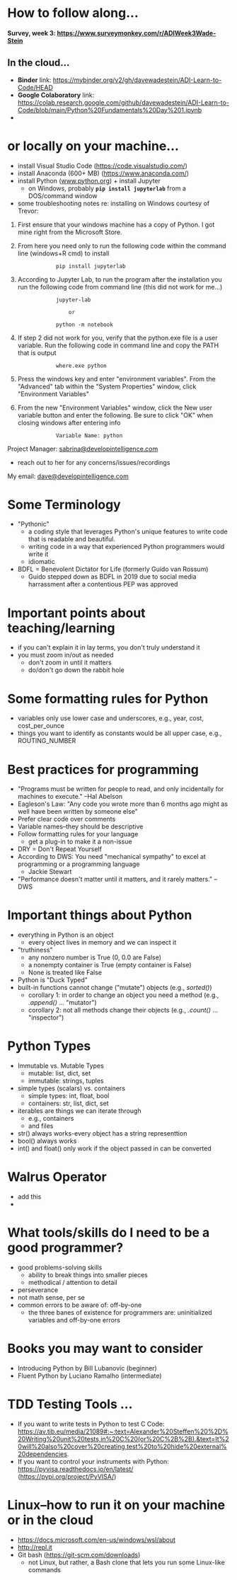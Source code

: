 # How to follow along...

#### Survey, week 3: https://www.surveymonkey.com/r/ADIWeek3Wade-Stein

## In the cloud...
* __Binder__ link: https://mybinder.org/v2/gh/davewadestein/ADI-Learn-to-Code/HEAD
* __Google Colaboratory__ link: https://colab.research.google.com/github/davewadestein/ADI-Learn-to-Code/blob/main/Python%20Fundamentals%20Day%201.ipynb
* 
# or locally on your machine...
* install Visual Studio Code (https://code.visualstudio.com/)
* install Anaconda (600+ MB) (https://www.anaconda.com/)
* install Python (www.python.org) + install Jupyter
   * on Windows, probably __`pip install jupyterlab`__ from a DOS/command window
* some troubleshooting notes re: installing on Windows courtesy of Trevor:
 1. First ensure that your windows machine has a copy of Python. I got mine right from the Microsoft Store.
 2. From here you need only to run the following code within the command line (windows+R cmd) to install

					pip install jupyterlab
					
 3. According to Jupyter Lab, to run the program after the installation you run the following code from command line (this did not work for me...)
	
					jupyter-lab
					
						or
						
					python -m notebook
					
 4. If step 2 did not work for you, verify that the python.exe file is a user variable. Run the following code in command line and copy the PATH that is output
					
					where.exe python
				
 5. Press the windows key and enter "environment variables". From the "Advanced" tab within the "System Properties" window, click "Environment Variables"

 6. From the new "Environment Variables" window, click the New user variable button and enter the following. Be sure to click "OK" when closing windows after entering info

					Variable Name: python

Project Manager: sabrina@developintelligence.com
- reach out to her for any concerns/issues/recordings

My email: dave@developintelligence.com

# Some Terminology
* "Pythonic"
  * a coding style that leverages Python's unique features to write code that is readable and beautiful.
  * writing code in a way that experienced Python programmers would write it
  * idiomatic
* BDFL = Benevolent Dictator for Life (formerly Guido van Rossum)
  * Guido stepped down as BDFL in 2019 due to social media harrassment after a contentious PEP was approved

# Important points about teaching/learning
* if you can't explain it in lay terms, you don't truly understand it
* you must zoom in/out as needed
  * don't zoom in until it matters
  * do/don't go down the rabbit hole

# Some formatting rules for Python
* variables only use lower case and underscores, e.g., year, cost, cost_per_ounce
* things you want to identify as constants would be all upper case, e.g., ROUTING_NUMBER

# Best practices for programming
 * "Programs must be written for people to read, and only incidentally for machines to execute." –Hal Abelson
 * Eagleson's Law: "Any code you wrote more than 6 months ago might as well have been written by someone else"
 * Prefer clear code over comments
 * Variable names–they should be descriptive
 * Follow formatting rules for your language
   * get a plug-in to make it a non-issue
 * DRY = Don't Repeat Yourself
 * According to DWS: You need "mechanical sympathy" to excel at programming or a programming language
   * Jackie Stewart
 * "Performance doesn't matter until it matters, and it rarely matters." –DWS

# Important things about Python
* everything in Python is an object
  * every object lives in memory and we can inspect it
* "truthiness"
  * any nonzero number is True (0, 0.0 are False)
  * a nonempty container is True (empty container is False)
  * None is treated like False
* Python is "Duck Typed"
* built-in functions cannot change ("mutate") objects (e.g., _sorted()_)
  * corollary 1: in order to change an object you need a method (e.g., _.append()_ ... "mutator")
  * corollary 2: not all methods change their objects (e.g., _.count()_ ... "inspector")

# Python Types
* Immutable vs. Mutable Types
  * mutable: list, dict, set
  * immutable: strings, tuples
* simple types (scalars) vs. containers
  * simple types: int, float, bool
  * containers: str, list, dict, set
* iterables are things we can iterate through
  * e.g., containers
  * and files
* str() always works-every object has a string representtion
* bool() always works
* int() and float() only work if the object passed in can be converted

# Walrus Operator
  * add this
  * 
# What tools/skills do I need to be a good programmer?
* good problems-solving skills
  * ability to break things into smaller pieces
  * methodical / attention to detail
* perseverance
* not math sense, per se
* common errors to be aware of: off-by-one
  * the three banes of existence for programmers are: uninitialized variables and off-by-one errors

# Books you may want to consider
  * Introducing Python by Bill Lubanovic (beginner)
  * Fluent Python by Luciano Ramalho (intermediate)
  
# TDD Testing Tools ...
  * If you want to write tests in Python to test C Code: 
https://av.tib.eu/media/21089#:~:text=Alexander%20Steffen%20%2D%20Writing%20unit%20tests,in%20C%20(or%20C%2B%2B).&text=It%20will%20also%20cover%20creating,test%20to%20hide%20external%20dependencies.
  * If you want to control your instruments with Python: https://pyvisa.readthedocs.io/en/latest/ (https://pypi.org/project/PyVISA/)
  
# Linux–how to run it on your machine or in the cloud
* https://docs.microsoft.com/en-us/windows/wsl/about
* http://repl.it
* Git bash (https://git-scm.com/downloads)
  * not Linux, but rather, a Bash clone that lets you run some Linux-like commands
